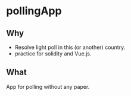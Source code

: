 # pollingApp

## Why
- Resolve light poll in this (or another) country.
- practice for solidity and Vue.js.

## What
App for polling without any paper.
